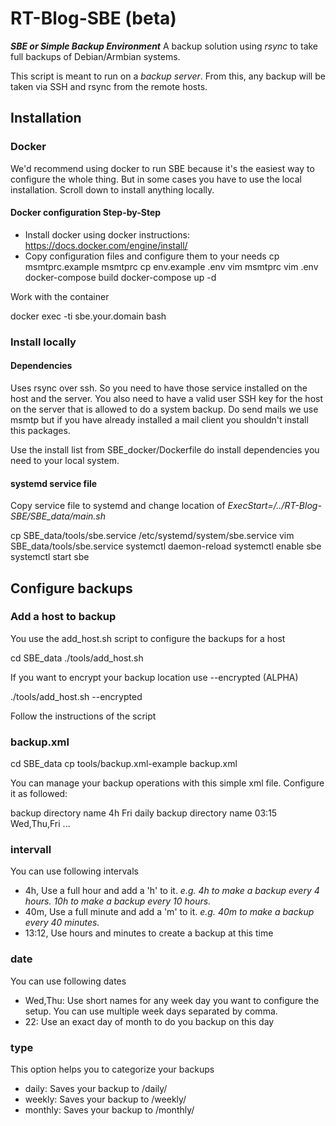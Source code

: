 # RT-Blog-SBE (beta)

***SBE or Simple Backup Environment***
A backup solution using *rsync* to take full backups of Debian/Armbian systems.

This script is meant to run on a *backup server*. From this, any backup will be taken via SSH and rsync from the remote hosts.

## Installation

### Docker

We'd recommend using docker to run SBE because it's the easiest way to configure the whole thing. But in some cases you have to use the local installation. Scroll down to install anything locally.

#### Docker configuration Step-by-Step

- Install docker using docker instructions: https://docs.docker.com/engine/install/
- Copy configuration files and configure them to your needs
  cp msmtprc.example msmtprc
  cp env.example .env
  vim msmtprc
  vim .env
  docker-compose build
  docker-compose up -d

Work with the container

  docker exec -ti sbe.your.domain bash


### Install locally

#### Dependencies

Uses rsync over ssh. So you need to have those service installed on the host and the server. You also need to have a valid user SSH key for the host on the server that is allowed to do a system backup. Do send mails we use msmtp but if you have already installed a mail client you shouldn't install this packages.

Use the install list from SBE_docker/Dockerfile do install dependencies you need to your local system.

#### systemd service file

Copy service file to systemd and change location of *ExecStart=/../RT-Blog-SBE/SBE_data/main.sh*

  cp SBE_data/tools/sbe.service /etc/systemd/system/sbe.service
  vim SBE_data/tools/sbe.service
  systemctl daemon-reload
  systemctl enable sbe
  systemctl start sbe


## Configure backups

### Add a host to backup

You use the add_host.sh script to configure the backups for a host

  cd SBE_data
  ./tools/add_host.sh

If you want to encrypt your backup location use --encrypted (ALPHA)

  ./tools/add_host.sh --encrypted

Follow the instructions of the script

### backup.xml

  cd SBE_data
  cp tools/backup.xml-example backup.xml

You can manage your backup operations with this simple xml file. Configure it as followed:

  <server>
    <backupdirectory>backup directory name</backupdirectory>
    <intervall>4h</intervall>
    <date>Fri</date>
    <type>daily</type>
  </server>
  <server>
    <backupdirectory>backup directory name</backupdirectory>
    <intervall>03:15</intervall>
    <date>Wed,Thu,Fri</date>
    ...

### intervall

You can use following intervals

- 4h, Use a full hour and add a 'h' to it. *e.g. 4h to make a backup every 4 hours. 10h to make a backup every 10 hours.*
- 40m, Use a full minute and add a 'm' to it. *e.g. 40m to make a backup every 40 minutes.*
- 13:12, Use hours and minutes to create a backup at this time

### date

You can use following dates

- Wed,Thu: Use short names for any week day you want to configure the setup. You can use multiple week days separated by comma.
- 22: Use an exact day of month to do you backup on this day

### type

This option helps you to categorize your backups

- daily: Saves your backup to <backupimage>/daily/
- weekly: Saves your backup to <backupimage>/weekly/
- monthly: Saves your backup to <backupimage>/monthly/
